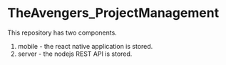 # TheAvengers_ProjectManagement

This repository has two components.

1. mobile - the react native application is stored.
2. server - the nodejs REST API is stored.
